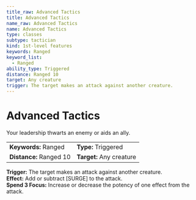 ```yaml
---
title_raw: Advanced Tactics
title: Advanced Tactics
name_raw: Advanced Tactics
name: Advanced Tactics
type: classes
subtype: tactician
kind: 1st-level features
keywords: Ranged
keyword_list:
  - Ranged
ability_type: Triggered
distance: Ranged 10
target: Any creature
trigger: The target makes an attack against another creature.
---
```


# Advanced Tactics

Your leadership thwarts an enemy or aids an ally.

|                         |                          |
| :---------------------- | :----------------------- |
| **Keywords:** Ranged    | **Type:** Triggered      |
| **Distance:** Ranged 10 | **Target:** Any creature |

**Trigger:** The target makes an attack against another creature.\
**Effect:** Add or subtract \[SURGE\] to the attack.\
**Spend 3 Focus:** Increase or decrease the potency of one effect from the attack.
